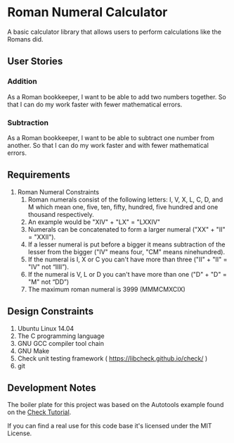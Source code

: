# Roman Numeral Calculator

A basic calculator library that allows users to perform calculations like the Romans did.

## User Stories
### Addition
As a Roman bookkeeper, I want to be able to add two numbers together. So that I can do my work faster with fewer mathematical errors.
### Subtraction
As a Roman bookkeeper, I want to be able to subtract one number from another. So that I can do my work faster and with fewer mathematical errors.

## Requirements
1. Roman Numeral Constraints
    1. Roman numerals consist of the following letters: I, V, X, L, C, D, and M which mean one, five, ten, fifty, hundred, five hundred and one thousand respectively.
    2. An example would be "XIV" + "LX" = "LXXIV"
    3. Numerals can be concatenated to form a larger numeral ("XX" + "II" = "XXII").
    4. If a lesser numeral is put before a bigger it means subtraction of the lesser from the bigger ("IV"
means four, "CM" means ninehundred).
    5. If the numeral is I, X or C you can't have more than three ("II" + "II" = "IV" not “IIII”).
    6. If the numeral is V, L or D you can't have more than one ("D" + "D" = "M" not “DD”)
    7. The maximum roman numeral is 3999 (MMMCMXCIX)

## Design Constraints
1. Ubuntu Linux 14.04
2. The C programming language
3. GNU GCC compiler tool chain 
4. GNU Make
5. Check unit testing framework ( https://libcheck.github.io/check/ )
6. git

## Development Notes
The boiler plate for this project was based on the Autotools example found on the [Check Tutorial](https://libcheck.github.io/check/doc/check_html/check_3.html#Setting-Up-the-Money-Build-Using-CMake).

If you can find a real use for this code base it's licensed under the MIT License. 
